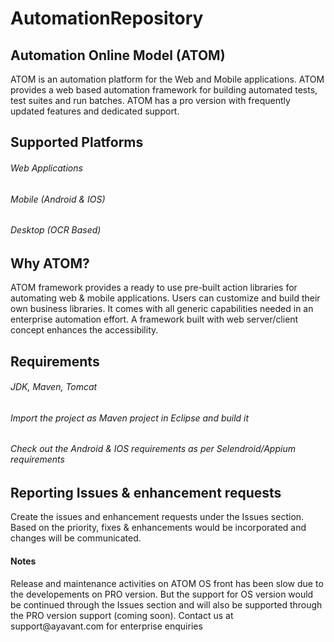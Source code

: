 # AutomationRepository
<html>
<body>
<h2>Automation Online Model (ATOM)</h2>
<p>
ATOM is an automation platform for the Web and Mobile applications. ATOM provides a web based automation framework for building automated
tests, test suites and run batches. ATOM has a pro version with frequently updated features and dedicated support.
</p>
<h2>Supported Platforms</h2>
<h6>Web Applications</h6>
<h6>Mobile (Android & IOS)</h6>
<h6>Desktop (OCR Based)</h6>
<h2>Why ATOM?</h2>
<p>
ATOM framework provides a ready to use pre-built action libraries for automating web & mobile applications. Users can customize and build their own business libraries. It comes with all generic capabilities needed in an enterprise automation effort. A framework built with web server/client concept enhances the accessibility.
</p>
<h2>Requirements</h2>
<h6>JDK, Maven, Tomcat</h6>
<h6>Import the project as Maven project in Eclipse and build it</h6>
<h6>Check out the Android & IOS requirements as per Selendroid/Appium requirements</h6>
<h2>Reporting Issues & enhancement requests</h2>
Create the issues and enhancement requests under the Issues section. Based on the priority, fixes & enhancements would be incorporated and changes will be communicated. 
<h4>Notes</h4>
<p>
Release and maintenance activities on ATOM OS front has been slow due to the developements on PRO version. But the support for OS version would be continued through the Issues section and will also be supported through the PRO version support (coming soon).
Contact us at support@ayavant.com for enterprise enquiries
</p>
</body>
</html>
